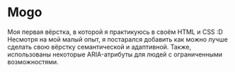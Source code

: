 # Mogo
Моя первая вёрстка, в которой я практикуюсь в своём HTML и CSS :D
Несмотря на мой малый опыт, я постарался добавить как можно лучше сделать свою вёрстку семантической и адаптивной. Также, использованы некоторые ARIA-атрибуты для людей с ограниченными возможностями.
